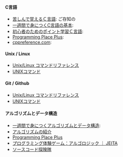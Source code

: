 #### C言語
- [苦しんで覚えるＣ言語](https://9cguide.appspot.com/index.html): ご存知の
- [一週間で身につくC言語の基本](http://c-lang.sevendays-study.com/index.html): 
- [初心者のためのポイント学習Ｃ言語](http://www9.plala.or.jp/sgwr-t/): 
- [Programming Place Plus](https://programming-place.net/ppp/contents/c/index.html):
- [cppreference.com](https://en.cppreference.com/w/c):


#### Unix / Linux
- [Unix/Linux コマンドリファレンス](http://www.yotabanana.com/misc/fwunixref_ja.pdf)
- [UNIXコマンド](http://www.ritsumei.ac.jp/~tomori/unix.html)

#### Git / Github
- [Unix/Linux コマンドリファレンス](http://www.yotabanana.com/misc/fwunixref_ja.pdf)
- [UNIXコマンド](http://www.ritsumei.ac.jp/~tomori/unix.html)

#### アルゴリズムとデータ構造
- [一週間で身につくアルゴリズムとデータ構造](http://sevendays-study.com/algorithm/): 
- [アルゴリズムの紹介](http://fussy.web.fc2.com/algo/index.htm)
- [Programming Place Plus](https://programming-place.net/ppp/contents/algorithm/index.html)
- [プログラミング体験ゲーム：アルゴロジック ｜ JEITA](https://home.jeita.or.jp/is/algo/)
- [ソースコード探険隊](https://www.codereading.com/algo_and_ds/)

